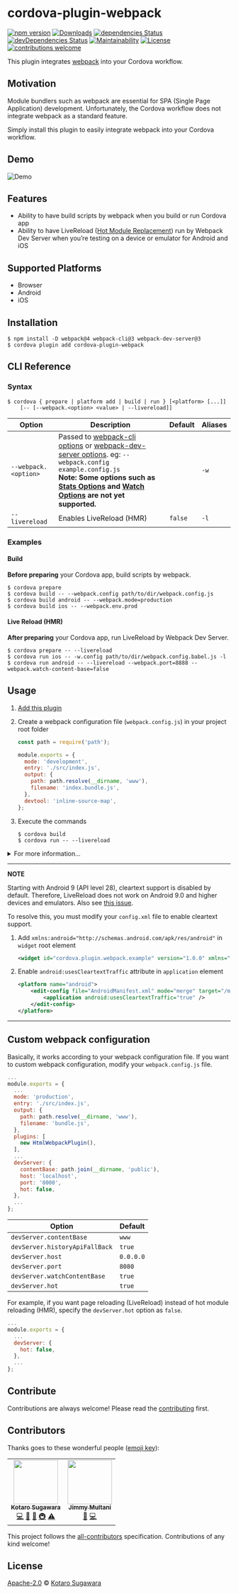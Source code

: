 # cordova-plugin-webpack

[![npm version](https://badge.fury.io/js/cordova-plugin-webpack.svg)](https://badge.fury.io/js/cordova-plugin-webpack)
[![Downloads](https://img.shields.io/npm/dm/cordova-plugin-webpack.svg)](https://www.npmjs.com/package/cordova-plugin-webpack)
[![dependencies Status](https://david-dm.org/kotarella1110/cordova-plugin-webpack/status.svg)](https://david-dm.org/kotarella1110/cordova-plugin-webpack)
[![devDependencies Status](https://david-dm.org/kotarella1110/cordova-plugin-webpack/dev-status.svg)](https://david-dm.org/kotarella1110/cordova-plugin-webpack?type=dev)
[![Maintainability](https://api.codeclimate.com/v1/badges/f51fd5b6e3c7f43649c2/maintainability)](https://codeclimate.com/github/kotarella1110/cordova-plugin-webpack/maintainability)
[![License](https://img.shields.io/badge/License-Apache%202.0-blue.svg)](https://opensource.org/licenses/Apache-2.0)
[![contributions welcome](https://img.shields.io/badge/contributions-welcome-brightgreen.svg?style=flat)](https://github.com/kotarella1110/cordova-plugin-webpack/issues)

This plugin integrates [webpack](https://webpack.js.org 'webpack') into your Cordova workflow.

## Motivation

Module bundlers such as webpack are essential for SPA (Single Page Application) development. Unfortunately, the Cordova workflow does not integrate webpack as a standard feature.

Simply install this plugin to easily integrate webpack into your Cordova workflow.

## Demo

![Demo](https://github.com/kotarella1110/cordova-plugin-webpack/blob/master/media/cordova-plugin-webpack-demo.gif?raw=true)

## Features

- Ability to have build scripts by webpack when you build or run Cordova app
- Ability to have LiveReload ([Hot Module Replacement](https://webpack.js.org/concepts/hot-module-replacement 'Hot Module Replacement | webpack')) run by Webpack Dev Server when you’re testing on a device or emulator for Android and iOS

## Supported Platforms

- Browser
- Android
- iOS

## Installation

```shell
$ npm install -D webpack@4 webpack-cli@3 webpack-dev-server@3
$ cordova plugin add cordova-plugin-webpack
```

## CLI Reference

### Syntax

```shell
$ cordova { prepare | platform add | build | run } [<platform> [...]]
    [-- [--webpack.<option> <value> | --livereload]]
```

| Option               | Description                                                                                                                                                                                                                                                                                                                                                                               | Default | Aliases |
| -------------------- | ----------------------------------------------------------------------------------------------------------------------------------------------------------------------------------------------------------------------------------------------------------------------------------------------------------------------------------------------------------------------------------------- | ------- | ------- |
| `--webpack.<option>` | Passed to [webpack-cli options](https://webpack.js.org/api/cli/) or [webpack-dev-server options](https://webpack.js.org/configuration/dev-server/). eg: `--webpack.config example.config.js` <br> **Note: Some options such as [Stats Options](https://webpack.js.org/api/cli/#stats-options) and [Watch Options](https://webpack.js.org/api/cli/#watch-options) are not yet supported.** |         | `-w`    |
| `--livereload`       | Enables LiveReload (HMR)                                                                                                                                                                                                                                                                                                                                                                  | `false` | `-l`    |

### Examples

#### Build

**Before preparing** your Cordova app, build scripts by webpack.

```shell
$ cordova prepare
$ cordova build -- --webpack.config path/to/dir/webpack.config.js
$ cordova build android -- --webpack.mode=production
$ cordova build ios -- --webpack.env.prod
```

#### Live Reload (HMR)

**After preparing** your Cordova app, run LiveReload by Webpack Dev Server.

```shell
$ cordova prepare -- --livereload
$ cordova run ios -- -w.config path/to/dir/webpack.config.babel.js -l
$ cordova run android -- --livereload --webpack.port=8888 --webpack.watch-content-base=false
```

## Usage

1. [Add this plugin](#Installation)

2. Create a webpack configuration file (`webpack.config.js`) in your project root folder

   ```js
   const path = require('path');

   module.exports = {
     mode: 'development',
     entry: './src/index.js',
     output: {
       path: path.resolve(__dirname, 'www'),
       filename: 'index.bundle.js',
     },
     devtool: 'inline-source-map',
   };
   ```

3. Execute the commands

   ```shell
   $ cordova build
   $ cordova run -- --livereload
   ```

<details>
<summary>For more information...</summary>

1. Create a Cordova app

   ```shell
   $ cordova create cordova-plugin-webpack-example cordova.plugin.webpack.example CordovaPluginWebpackExample
   ```

2. Add platforms

   ```shell
   $ cd cordova-plugin-webpack-example
   $ cordova platform add android ios
   ```

3. [Add this plugin](#Installation)

4. Create a JavaScript file ([entry point](https://webpack.js.org/concepts/entry-points/ 'entry points'))

   ```shell
   $ mkdir src
   $ mv www/js/index.js src/index.js
   ```

5. Create a webpack configuration file (`webpack.config.js`) in your project root folder

   ```js
   const path = require('path');

   module.exports = {
     mode: 'development',
     entry: './src/index.js',
     output: {
       path: path.resolve(__dirname, 'www'),
       filename: 'index.bundle.js',
     },
     devtool: 'inline-source-map',
   };
   ```

6. Fix a HTML file (`www/index.html`)

   ```diff
   -         <script type="text/javascript" src="js/index.js"></script>
   +         <script type="text/javascript" src="index.bundle.js"></script>
   ```

7. Execute the commands

   ```shell
   $ cordova build
   $ cordova run -- --livereload
   ```

</details>

---

**NOTE**

Starting with Android 9 (API level 28), cleartext support is disabled by default. Therefore, LiveReload does not work on Android 9.0 and higher devices and emulators. Also see [this issue](https://github.com/kotarella1110/cordova-plugin-webpack/issues/9#issuecomment-495048614).

To resolve this, you must modify your `config.xml` file to enable cleartext support.

1. Add `xmlns:android="http://schemas.android.com/apk/res/android"` in `widget` root element

   ```xml
   <widget id="cordova.plugin.webpack.example" version="1.0.0" xmlns="http://www.w3.org/ns/widgets" xmlns:android="http://schemas.android.com/apk/res/android" xmlns:cdv="http://cordova.apache.org/ns/1.0">
   ```

2. Enable `android:usesCleartextTraffic` attribute in `application` element

   ```xml
   <platform name="android">
       <edit-config file="AndroidManifest.xml" mode="merge" target="/manifest/application">
           <application android:usesCleartextTraffic="true" />
       </edit-config>
   </platform>
   ```

---

## Custom webpack configuration

Basically, it works according to your webpack configuration file.
If you want to custom webpack configuration, modify your `webpack.config.js` file.

```js
...
module.exports = {
  ...
  mode: 'production',
  entry: './src/index.js',
  output: {
    path: path.resolve(__dirname, 'www'),
    filename: 'bundle.js',
  },
  plugins: [
    new HtmlWebpackPlugin(),
  ],
  ...
  devServer: {
    contentBase: path.join(__dirname, 'public'),
    host: 'localhost',
    port: '8000',
    hot: false,
  },
  ...
};
```

| Option                         | Default   |
| ------------------------------ | --------- |
| `devServer.contentBase`        | `www`     |
| `devServer.historyApiFallBack` | `true`    |
| `devServer.host`               | `0.0.0.0` |
| `devServer.port`               | `8080`    |
| `devServer.watchContentBase`   | `true`    |
| `devServer.hot`                | `true`    |

For example, if you want page reloading (LiveReload) instead of hot module reloading (HMR), specify the `devServer.hot` option as `false`.

```js
...
module.exports = {
  ...
  devServer: {
    hot: false,
  },
  ...
};
```

## Contribute

Contributions are always welcome! Please read the [contributing](./CONTRIBUTING.md) first.

## Contributors

Thanks goes to these wonderful people ([emoji key](https://allcontributors.org/docs/en/emoji-key)):

<!-- ALL-CONTRIBUTORS-LIST:START - Do not remove or modify this section -->
<!-- prettier-ignore-start -->
<!-- markdownlint-disable -->
<table>
  <tr>
    <td align="center"><a href="https://qiita.com/kotarella1110"><img src="https://avatars1.githubusercontent.com/u/12913947?v=4" width="100px;" alt=""/><br /><sub><b>Kotaro Sugawara</b></sub></a><br /><a href="https://github.com/kotarella1110/cordova-plugin-webpack/commits?author=kotarella1110" title="Code">💻</a> <a href="https://github.com/kotarella1110/cordova-plugin-webpack/commits?author=kotarella1110" title="Documentation">📖</a> <a href="#ideas-kotarella1110" title="Ideas, Planning, & Feedback">🤔</a> <a href="#infra-kotarella1110" title="Infrastructure (Hosting, Build-Tools, etc)">🚇</a> <a href="https://github.com/kotarella1110/cordova-plugin-webpack/commits?author=kotarella1110" title="Tests">⚠️</a></td>
    <td align="center"><a href="http://jimmymultani.com"><img src="https://avatars0.githubusercontent.com/u/1281284?v=4" width="100px;" alt=""/><br /><sub><b>Jimmy Multani</b></sub></a><br /><a href="https://github.com/kotarella1110/cordova-plugin-webpack/commits?author=JimmyMultani" title="Documentation">📖</a> <a href="https://github.com/kotarella1110/cordova-plugin-webpack/commits?author=JimmyMultani" title="Code">💻</a></td>
  </tr>
</table>

<!-- markdownlint-enable -->
<!-- prettier-ignore-end -->

<!-- ALL-CONTRIBUTORS-LIST:END -->

This project follows the [all-contributors](https://github.com/all-contributors/all-contributors) specification. Contributions of any kind welcome!

## License

[Apache-2.0](./LICENSE) © [Kotaro Sugawara](https://twitter.com/kotarella1110)
